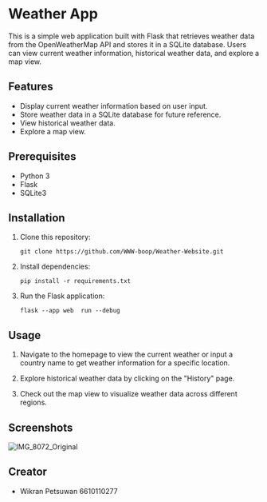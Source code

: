 # Weather App

This is a simple web application built with Flask that retrieves weather data from the OpenWeatherMap API and stores it in a SQLite database. Users can view current weather information, historical weather data, and explore a map view.

## Features

- Display current weather information based on user input.
- Store weather data in a SQLite database for future reference.
- View historical weather data.
- Explore a map view.

## Prerequisites

- Python 3
- Flask
- SQLite3

## Installation

1. Clone this repository:
    ```
    git clone https://github.com/WWW-boop/Weather-Website.git
2. Install dependencies:
    ```
    pip install -r requirements.txt
3. Run the Flask application:
    ```
    flask --app web  run --debug
## Usage

1. Navigate to the homepage to view the current weather or input a country name to get weather information for a specific location.

2. Explore historical weather data by clicking on the "History" page.

3. Check out the map view to visualize weather data across different regions.

## Screenshots

![IMG_8072_Original](https://cdn.discordapp.com/attachments/793726585974292491/1206033045036077127/image.png?ex=65da88cc&is=65c813cc&hm=2e843e29c880d662734f0bb3995ce50cdd3bd7eabdc470775ed45edea162e3d5&)

## Creator
- Wikran Petsuwan 6610110277
